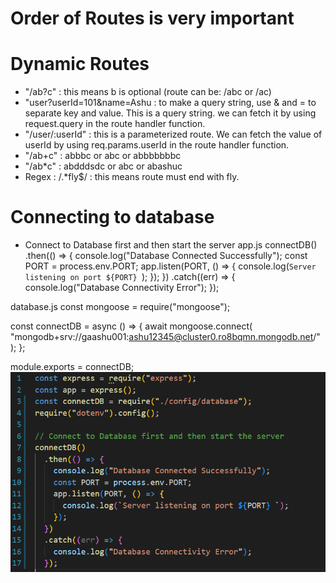 # Order of Routes is very important

# Dynamic Routes

- "/ab?c" : this means b is optional (route can be: /abc or /ac)
- "user?userId=101&name=Ashu : to make a query string, use & and = to separate key and value. This is a query string. we can fetch it by using request.query in the route handler function.
- "/user/:userId" : this is a parameterized route. We can fetch the value of userId by using req.params.userId in the route handler function.
- "/ab+c" : abbbc or abc or abbbbbbbc
- "/ab\*c" : abdddsdc or abc or abashuc
- Regex : /.\*fly$/ : this means route must end with fly.

# Connecting to database

- Connect to Database first and then start the server
  app.js
  connectDB()
  .then(() => {
  console.log("Database Connected Successfully");
  const PORT = process.env.PORT;
  app.listen(PORT, () => {
  console.log(`Server listening on port ${PORT} `);
  });
  })
  .catch((err) => {
  console.log("Database Connectivity Error");
  });

database.js
const mongoose = require("mongoose");

const connectDB = async () => {
await mongoose.connect(
"mongodb+srv://gaashu001:ashu12345@cluster0.ro8bqmn.mongodb.net/"
);
};

module.exports = connectDB;
![alt text](/Readme%20Images/image.png)
